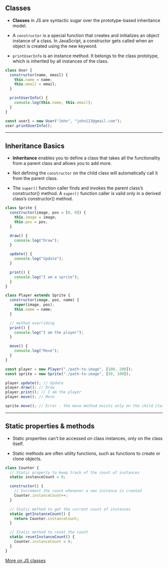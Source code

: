 ## Classes

- **Classes** in JS are syntactic sugar over the prototype-based inheritance model.

- A `constructor` is a special function that creates and initializes an object instance of a class. In JavaScript, a constructor gets called when an object is created using the new keyword.

- `printUserInfo` is an instance method. It belongs to the class prototype, which is inherited by all instances of the class.

```javascript
class User {
  constructor(name, email) {
    this.name = name;
    this.email = email;
  }

  printUserInfo() {
    console.log(this.name, this.email);
  }
}

const user1 = new User("John", "john123@gmail.com");
user.printUserInfo();
```

---

## Inheritance Basics

- **Inheritance** enables you to define a class that takes all the functionality from a parent class and allows you to add more.

- Not defining the `constructor` on the child class will automatically call it from the parent class.

- The `super()` function caller finds and invokes the parent class’s constructor() method. A `super()` function caller is valid only in a derived class’s constructor() method.

```javascript
class Sprite {
  constructor(image, pos = [0, 0]) {
    this.image = image;
    this.pos = pos;
  }

  draw() {
    console.log("Draw");
  }

  update() {
    console.log("Update");
  }

  print() {
    console.log("I am a sprite");
  }
}

class Player extends Sprite {
  constructor(image, pos, name) {
    super(image, pos);
    this.name = name;
  }

  // method overriding
  print() {
    console.log("I am the player");
  }

  move() {
    console.log("Move");
  }
}

const player = new Player("./path-to-image", [100, 200]);
const sprite = new Sprite("./path-to-image", [50, 100]);

player.update(); // Update
player.draw(); // Draw
player.print(); // I am the player
player.move(); // Move

sprite.move(); // Error - the move method exists only on the child class instances
```

---

## Static properties & methods

- Static properties can't be accessed on class instances, only on the class itself.

- Static methods are often utility functions, such as functions to create or clone objects.

```javascript
class Counter {
  // Static property to keep track of the count of instances
  static instanceCount = 0;

  constructor() {
    // Increment the count whenever a new instance is created
    Counter.instanceCount++;
  }

  // Static method to get the current count of instances
  static getInstanceCount() {
    return Counter.instanceCount;
  }

  // Static method to reset the count
  static resetInstanceCount() {
    Counter.instanceCount = 0;
  }
}
```

[More on JS classes](https://www.freecodecamp.org/news/javascript-classes-how-they-work-with-use-case/)
